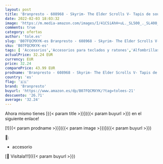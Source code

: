 ```yaml
---
layout: post
title: 'Branpresto - 608968 - Skyrim- The Elder Scrolls V- Tapis de souris- Valley- 80x35cm  PlayStation 4 '
date: 2022-02-03 18:03:32
image: 'https://m.media-amazon.com/images/I/41CSiAhH+uL._SL500_._SL400_.jpg'
comments: true
category: ofertas
author: 'tole.es'
slug: 'B07FQCMXYK-es Branpresto - 608968 - Skyrim- The Elder Scrolls V- Tapis...'
sku: 'B07FQCMXYK-es'
tags: [ 'Accesorios','Accesorios para teclados y ratones','Alfombrillas de ratón','Informática','Teclados, ratones y periféricos de entrada','Videojuegos','branpresto','playstation', ]
actualPrice: 32.24 EUR
currency: EUR
price: 32.24
comparePrice: 43.99 EUR
prodname: 'Branpresto - 608968 - Skyrim- The Elder Scrolls V- Tapis de souris- Valley- 80x35cm  PlayStation 4 '
country: 'es'
flag: '🇪🇸'
brand: 'Branpresto'
buyurl: 'https://www.amazon.es/dp/B07FQCMXYK/?tag=tolees-21'
descuento: '26.71'
average: '32.24'
---
```


Ahora mismo tienes [{{< param title >}}]({{< param buyurl >}}) en el siguiente enlace!

[![{{< param prodname >}}]({{< param image >}})]({{< param buyurl >}})

🔎:

- accesorio

[🛒 Visítala!!!]({{< param buyurl >}})
